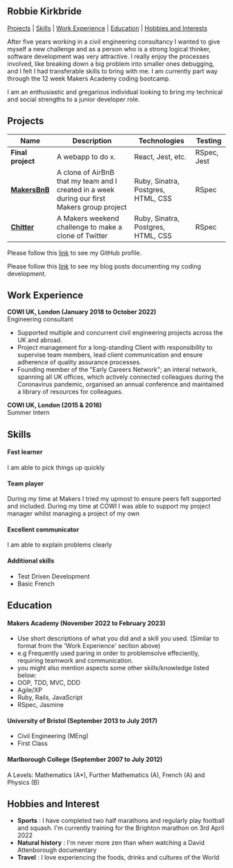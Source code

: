 ## Robbie Kirkbride
[Projects](#Projects) | [Skills](#Skills) | [Work Experience](#Experience) | [Education](#Education) | [Hobbies and Interests](#hobbies) 

After five years working in a civil engineering consultancy I wanted to give myself a new challenge and as a person who is a strong logical thinker, software development was very attractive. I really enjoy the processes involved, like breaking down a big problem into smaller ones debugging, and I felt I had transferable skills to bring with me. I am currently part way through the 12 week Makers Academy coding bootcamp. 

I am an enthusiastic and gregarious individual looking to bring my technical and social strengths to a junior developer role.

## Projects

| Name               | Description                                 | Technologies      | Testing
| -------------------| --------------------------------------------| ----------------- |----------
| **Final project**  | A webapp to do x.                           | React, Jest, etc. | RSpec, Jest
| **[MakersBnB](https://github.com/rkirkbride13/makersbnb)**      | A clone of AirBnB that my team and I created in a week during our first Makers  group project                               | Ruby, Sinatra, Postgres, HTML, CSS | RSpec              |
| **[Chitter](https://github.com/rkirkbride13/chitter-challenge)**        | A Makers weekend challenge to make a clone of Twitter                                  | Ruby, Sinatra, Postgres, HTML, CSS | RSpec

Please follow this [link](https://github.com/rkirkbride13) to see my GitHub profile.

Please follow this [link](https://medium.com/@robbie_kirkbride) to see my blog posts documenting my coding development.
## Work Experience

**COWI UK, London (January 2018 to October 2022)**  
Engineering consultant

- Supported multiple and concurrent civil engineering projects across the UK and abroad.
- Project management for a long-standing Client with responsibility to supervise team members, lead client communication and ensure adherence of quality assurance processes.
- Founding member of the "Early Careers Network"; an interal network, spanning all UK offices, which actively connected colleagues during the Coronavirus pandemic, organised an annual conference and maintained a library of resources for colleagues.

**COWI UK, London (2015 & 2016)**  
Summer Intern

## Skills

#### Fast learner
I am able to pick things up quickly

#### Team player
During my time at Makers I tried my upmost to ensure peers felt supported and included. During my time at COWI I was able to support my project manager whilst managing a project of my own

#### Excellent communicator
I am able to explain problems clearly

#### Additional skills
- Test Driven Development
- Basic French

## Education

#### Makers Academy (November 2022 to February 2023)
- Use short descriptions of what you did and a skill you used. (Similar to format from the 'Work Experience' section above)
- e.g Frequently used paring in order to problemsolve effeciently, requiring teamwork and communication.
- you might also mention aspects some other skills/knowledge listed below: 
- OOP, TDD, MVC, DDD
- Agile/XP
- Ruby, Rails, JavaScript
- RSpec, Jasmine

#### University of Bristol (September 2013 to July 2017)

- Civil Engineering (MEng)
- First Class

#### Marlborough College (September 2007 to July 2012)

A Levels: Mathematics (A*), Further Mathematics (A), French (A) and Physics (B)

## Hobbies and Interest

- **Sports** : I have completed two half marathons and regularly play football and squash. I'm currently training for the Brighton marathon on 3rd April 2022
- **Natural history** : I'm never more zen than when watching a David Attenborough documentary
- **Travel** : I love experiencing the foods, drinks and cultures of the World
